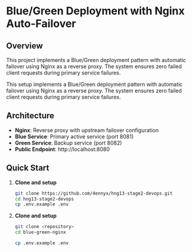 # Blue/Green Deployment with Nginx Auto-Failover

## Overview

This project implements a Blue/Green deployment pattern with automatic failover using Nginx as a reverse proxy. The system ensures zero failed client requests during primary service failures.

This setup implements a Blue/Green deployment pattern with automatic failover using Nginx as a reverse proxy. The system ensures zero failed client requests during primary service failures.


## Architecture
- **Nginx**: Reverse proxy with upstream failover configuration
- **Blue Service**: Primary active service (port 8081)
- **Green Service**: Backup service (port 8082)
- **Public Endpoint**: http://localhost:8080

## Quick Start


1. **Clone and setup**
   ```bash
   git clone https://github.com/4ennyx/hng13-stage2-devops.git
   cd hng13-stage2-devops
   cp .env.example .env

1. **Clone and setup**
   ```bash
   git clone <repository>
   cd blue-green-nginx

   cp .env.example .env

